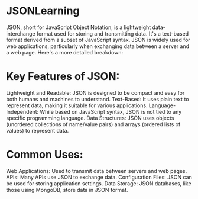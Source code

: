 # JSONLearning

JSON, short for JavaScript Object Notation, is a lightweight data-interchange format used for storing and transmitting data. It's a text-based format derived from a subset of JavaScript syntax. JSON is widely used for web applications, particularly when exchanging data between a server and a web page. 
Here's a more detailed breakdown:
# Key Features of JSON: 
Lightweight and Readable:
JSON is designed to be compact and easy for both humans and machines to understand. 
Text-Based:
It uses plain text to represent data, making it suitable for various applications. 
Language-Independent:
While based on JavaScript syntax, JSON is not tied to any specific programming language. 
Data Structures:
JSON uses objects (unordered collections of name/value pairs) and arrays (ordered lists of values) to represent data. 
# Common Uses: 
Web Applications: Used to transmit data between servers and web pages. 
APIs: Many APIs use JSON to exchange data. 
Configuration Files: JSON can be used for storing application settings. 
Data Storage: JSON databases, like those using MongoDB, store data in JSON format. 
